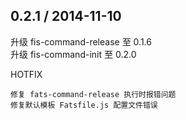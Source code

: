 ## 0.2.1 / 2014-11-10

升级 fis-command-release 至 0.1.6  
升级 fis-command-init 至 0.2.0

HOTFIX
    
    修复 fats-command-release 执行时报错问题
	修复默认模板 Fatsfile.js 配置文件错误